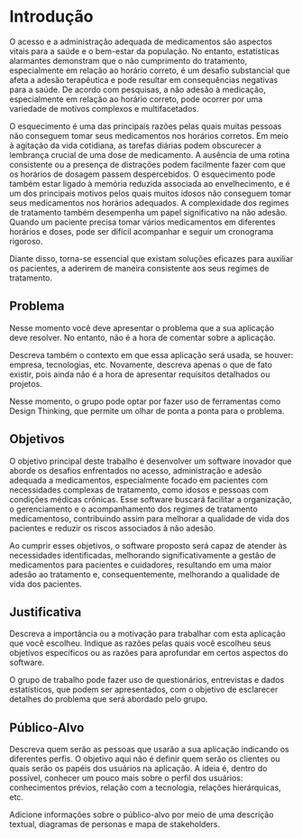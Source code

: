# Introdução

O acesso e a administração adequada de medicamentos são aspectos vitais para a saúde e o bem-estar da população. No entanto, estatísticas alarmantes demonstram que o não cumprimento do tratamento, especialmente em relação ao horário correto, é um desafio substancial que afeta a adesão terapêutica e pode resultar em consequências negativas para a saúde. De acordo com pesquisas, a não adesão à medicação, especialmente em relação ao horário correto, pode ocorrer por uma variedade de motivos complexos e multifacetados.  

O esquecimento é uma das principais razões pelas quais muitas pessoas não conseguem tomar seus medicamentos nos horários corretos. Em meio à agitação da vida cotidiana, as tarefas diárias podem obscurecer a lembrança crucial de uma dose de medicamento. A ausência de uma rotina consistente ou a presença de distrações podem facilmente fazer com que os horários de dosagem passem despercebidos. O esquecimento pode também estar ligado à memória reduzida associada ao envelhecimento, e é  um dos principais motivos pelos quais muitos idosos não conseguem tomar seus medicamentos nos horários adequados. A complexidade dos regimes de tratamento também desempenha um papel significativo na não adesão. Quando um paciente precisa tomar vários medicamentos em diferentes horários e doses, pode ser difícil acompanhar e seguir um cronograma rigoroso. 

Diante disso, torna-se essencial que existam soluções eficazes para auxiliar os pacientes, a aderirem de maneira consistente aos seus regimes de tratamento. 

## Problema
Nesse momento você deve apresentar o problema que a sua aplicação deve  resolver. No entanto, não é a hora de comentar sobre a aplicação.

Descreva também o contexto em que essa aplicação será usada, se  houver: empresa, tecnologias, etc. Novamente, descreva apenas o que de  fato existir, pois ainda não é a hora de apresentar requisitos  detalhados ou projetos.

Nesse momento, o grupo pode optar por fazer uso  de ferramentas como Design Thinking, que permite um olhar de ponta a ponta para o problema.

## Objetivos

O objetivo principal deste trabalho é desenvolver um software inovador que aborde os desafios enfrentados no acesso, administração e adesão adequada a medicamentos, especialmente focado em pacientes com necessidades complexas de tratamento, como idosos e pessoas com condições médicas crônicas. Esse software buscará facilitar a organização, o gerenciamento e o acompanhamento dos regimes de tratamento medicamentoso, contribuindo assim para melhorar a qualidade de vida dos pacientes e reduzir os riscos associados à não adesão.

 
Ao cumprir esses objetivos, o software proposto será capaz de atender às necessidades identificadas, melhorando significativamente a gestão de medicamentos para pacientes e cuidadores, resultando em uma maior adesão ao tratamento e, consequentemente, melhorando a qualidade de vida dos pacientes.

## Justificativa

Descreva a importância ou a motivação para trabalhar com esta aplicação que você escolheu. Indique as razões pelas quais você escolheu seus objetivos específicos ou as razões para aprofundar em certos aspectos do software.

O grupo de trabalho pode fazer uso de questionários, entrevistas e dados estatísticos, que podem ser apresentados, com o objetivo de esclarecer detalhes do problema que será abordado pelo grupo.

## Público-Alvo

Descreva quem serão as pessoas que usarão a sua aplicação indicando os diferentes perfis. O objetivo aqui não é definir quem serão os clientes ou quais serão os papéis dos usuários na aplicação. A ideia é, dentro do possível, conhecer um pouco mais sobre o perfil dos usuários: conhecimentos prévios, relação com a tecnologia, relações hierárquicas, etc.

Adicione informações sobre o público-alvo por meio de uma descrição textual, diagramas de personas e mapa de stakeholders.
